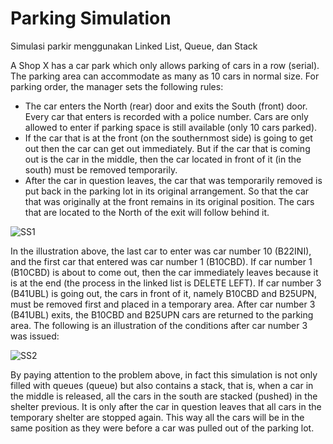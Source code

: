 # Parking Simulation
Simulasi parkir menggunakan Linked List, Queue, dan Stack

A Shop X has a car park which only allows parking of cars in a row (serial). The parking area can accommodate as many as 10 cars in normal size. For parking order, the manager sets the following rules:

- The car enters the North (rear) door and exits the South (front) door. Every car that enters is recorded with a police number. Cars are only allowed to enter if parking space is still available (only 10 cars parked).
- If the car that is at the front (on the southernmost side) is going to get out then the car can get out immediately. But if the car that is coming out is the car in the middle, then the car located in front of it (in the south) must be removed temporarily.
- After the car in question leaves, the car that was temporarily removed is put back in the parking lot in its original arrangement. So that the car that was originally at the front remains in its original position. The cars that are located to the North of the exit will follow behind it.

![SS1](https://github.com/maulana2468/simulasi-parkirTA/blob/main/Screenshot%202021-04-12%20134802.png)

In the illustration above, the last car to enter was car number 10 (B22INI), and the first car that entered was car number 1 (B10CBD). If car number 1 (B10CBD) is about to come out, then the car immediately leaves because it is at the end (the process in the linked list is DELETE LEFT). If car number 3 (B41UBL) is going out, the cars in front of it, namely B10CBD and B25UPN, must be removed first and placed in a temporary area. After car number 3 (B41UBL) exits, the B10CBD and B25UPN cars are returned to the parking area. The following is an illustration of the conditions after car number 3 was issued:

![SS2](https://github.com/maulana2468/simulasi-parkirTA/blob/main/Screenshot%202021-04-12%20134841.png)

By paying attention to the problem above, in fact this simulation is not only filled with queues (queue) but also contains a stack, that is, when a car in the middle is released, all the cars in the south are stacked (pushed) in the shelter previous. It is only after the car in question leaves that all cars in the temporary shelter are stopped again. This way all the cars will be in the same position as they were before a car was pulled out of the parking lot.
